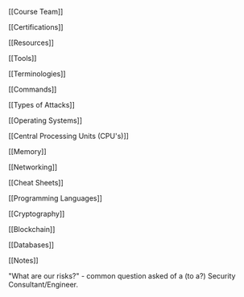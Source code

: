 
[[Course Team]]

[[Certifications]]

[[Resources]]

[[Tools]]

[[Terminologies]]

[[Commands]]

[[Types of Attacks]]

[[Operating Systems]]

[[Central Processing Units (CPU's)]]

[[Memory]]

[[Networking]]

[[Cheat Sheets]]

[[Programming Languages]]

[[Cryptography]]

[[Blockchain]]

[[Databases]]

[[Notes]]


"What are our risks?" - common question asked of a (to a?) Security Consultant/Engineer.